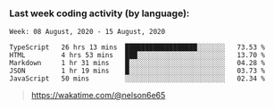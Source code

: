 ### Last week coding activity (by language):

<!--START_SECTION:waka-->
```text
Week: 08 August, 2020 - 15 August, 2020

TypeScript   26 hrs 13 mins  ██████████████████░░░░░░░   73.53 % 
HTML         4 hrs 53 mins   ███░░░░░░░░░░░░░░░░░░░░░░   13.70 % 
Markdown     1 hr 31 mins    █░░░░░░░░░░░░░░░░░░░░░░░░   04.28 % 
JSON         1 hr 19 mins    █░░░░░░░░░░░░░░░░░░░░░░░░   03.73 % 
JavaScript   50 mins         ░░░░░░░░░░░░░░░░░░░░░░░░░   02.34 %
```
<!--END_SECTION:waka-->

> https://wakatime.com/@nelson6e65
